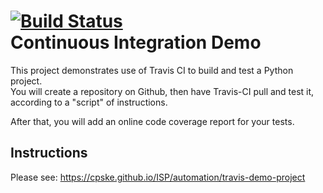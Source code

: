 [![Build Status](https://travis-ci.com/boom210232/demo-pyci.svg?branch=master)](https://travis-ci.com/boom210232/demo-pyci)       
Continuous Integration Demo
============================

This project demonstrates use of Travis CI to build and test a Python project.  
You will create a repository on Github, then have Travis-CI pull and test it,
according to a "script" of instructions.

After that, you will add an online code coverage report for your tests.

## Instructions

Please see: https://cpske.github.io/ISP/automation/travis-demo-project

